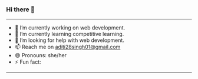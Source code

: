 ### Hi there 👋

---

- 🔭 I’m currently working on web development.
- 🌱 I’m currently learning competitive learning.
- 🤔 I’m looking for help with web development.
- 📫 Reach me on aditi28singh01@gmail.com
- 😄 Pronouns: she/her
- ⚡ Fun fact: 

---
